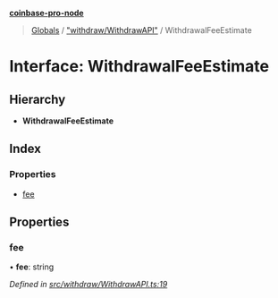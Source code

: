 **[coinbase-pro-node](../README.md)**

> [Globals](../globals.md) / ["withdraw/WithdrawAPI"](../modules/_withdraw_withdrawapi_.md) / WithdrawalFeeEstimate

# Interface: WithdrawalFeeEstimate

## Hierarchy

- **WithdrawalFeeEstimate**

## Index

### Properties

- [fee](_withdraw_withdrawapi_.withdrawalfeeestimate.md#fee)

## Properties

### fee

• **fee**: string

_Defined in [src/withdraw/WithdrawAPI.ts:19](https://github.com/bennycode/coinbase-pro-node/blob/493485c/src/withdraw/WithdrawAPI.ts#L19)_
